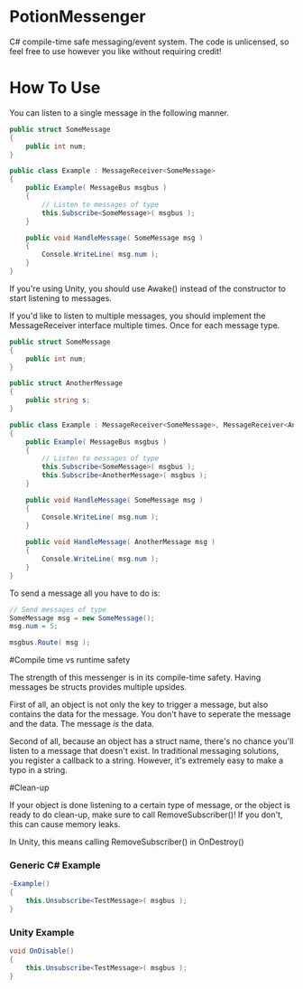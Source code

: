 # PotionMessenger
C# compile-time safe messaging/event system. 
The code is unlicensed, so feel free to use however you like without requiring credit!

# How To Use

You can listen to a single message in the following manner.
```C#
public struct SomeMessage
{
    public int num;
}

public class Example : MessageReceiver<SomeMessage>
{
    public Example( MessageBus msgbus )
    {
        // Listen to messages of type
        this.Subscribe<SomeMessage>( msgbus );
    }

    public void HandleMessage( SomeMessage msg )
    {
        Console.WriteLine( msg.num );
    }
}
```

If you're using Unity, you should use Awake() instead of the constructor to start listening to messages.

If you'd like to listen to multiple messages, you should implement the MessageReceiver interface multiple times. Once for each message type. 

```C#
public struct SomeMessage
{
    public int num;
}

public struct AnotherMessage
{
    public string s;
}

public class Example : MessageReceiver<SomeMessage>, MessageReceiver<AnotherMessage>
{
    public Example( MessageBus msgbus )
    {
        // Listen to messages of type
        this.Subscribe<SomeMessage>( msgbus );
        this.Subscribe<AnotherMessage>( msgbus );
    }

    public void HandleMessage( SomeMessage msg )
    {
        Console.WriteLine( msg.num );
    }
  
    public void HandleMessage( AnotherMessage msg )
    {
        Console.WriteLine( msg.num );
    }
}
```

To send a message all you have to do is:

```C#
// Send messages of type
SomeMessage msg = new SomeMessage();
msg.num = 5;

msgbus.Route( msg );
```

#Compile time vs runtime safety

The strength of this messenger is in its compile-time safety. Having messages be structs provides multiple upsides.

First of all, an object is not only the key to trigger a message, but also contains the data for the message. You don't have to seperate the message and the data. The message *is* the data.

Second of all, because an object has a struct name, there's no chance you'll listen to a message that doesn't exist. In traditional messaging solutions, you register a callback to a string. However, it's extremely easy to make a typo in a string.

#Clean-up

If your object is done listening to a certain type of message, or the object is ready to do clean-up, make sure to call RemoveSubscriber()! If you don't, this can cause memory leaks.

In Unity, this means calling RemoveSubscriber() in OnDestroy()

### Generic C# Example

``` C#
~Example()
{
    this.Unsubscribe<TestMessage>( msgbus );
}
```

### Unity Example

``` C#
void OnDisable()
{
    this.Unsubscribe<TestMessage>( msgbus );
}
```
